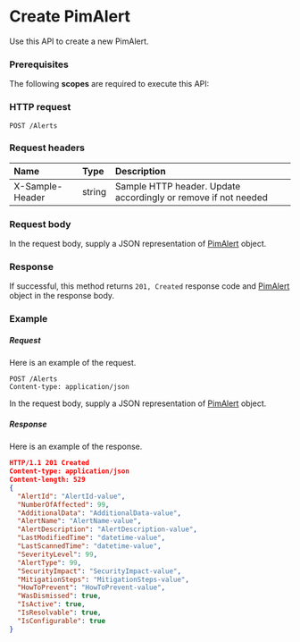 # Create PimAlert

Use this API to create a new PimAlert.
### Prerequisites
The following **scopes** are required to execute this API: 
### HTTP request
<!-- { "blockType": "ignored" } -->
```http
POST /Alerts

```
### Request headers
| Name       | Type | Description|
|:---------------|:--------|:----------|
| X-Sample-Header  | string  | Sample HTTP header. Update accordingly or remove if not needed|

### Request body
In the request body, supply a JSON representation of [PimAlert](../resources/pimalert.md) object.


### Response
If successful, this method returns `201, Created` response code and [PimAlert](../resources/pimalert.md) object in the response body.

### Example
##### Request
Here is an example of the request.
<!-- {
  "blockType": "request",
  "name": "create_pimalert_from_alerts"
}-->
```http
POST /Alerts
Content-type: application/json
```
In the request body, supply a JSON representation of [PimAlert](../resources/pimalert.md) object.
##### Response
Here is an example of the response.
<!-- {
  "blockType": "response",
  "truncated": false,
  "@odata.type": "pimalert"
} -->
```json
HTTP/1.1 201 Created
Content-type: application/json
Content-length: 529
{
  "AlertId": "AlertId-value",
  "NumberOfAffected": 99,
  "AdditionalData": "AdditionalData-value",
  "AlertName": "AlertName-value",
  "AlertDescription": "AlertDescription-value",
  "LastModifiedTime": "datetime-value",
  "LastScannedTime": "datetime-value",
  "SeverityLevel": 99,
  "AlertType": 99,
  "SecurityImpact": "SecurityImpact-value",
  "MitigationSteps": "MitigationSteps-value",
  "HowToPrevent": "HowToPrevent-value",
  "WasDismissed": true,
  "IsActive": true,
  "IsResolvable": true,
  "IsConfigurable": true
}
```

<!-- uuid: e2fc4420-f304-4f5d-9ba6-02ee30ca9794
2015-10-16 21:10:40 UTC -->
<!-- {
  "type": "#page.annotation",
  "description": "Create PimAlert",
  "keywords": "",
  "section": "documentation",
  "tocPath": ""
}-->